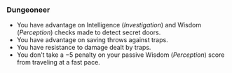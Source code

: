 ### Dungeoneer

- You have advantage on Intelligence (_Investigation_) and Wisdom (_Perception_) checks made to detect secret doors.
- You have advantage on saving throws against traps.
- You have resistance to damage dealt by traps.
- You don’t take a −5 penalty on your passive Wisdom (_Perception_) score from traveling at a fast pace.
